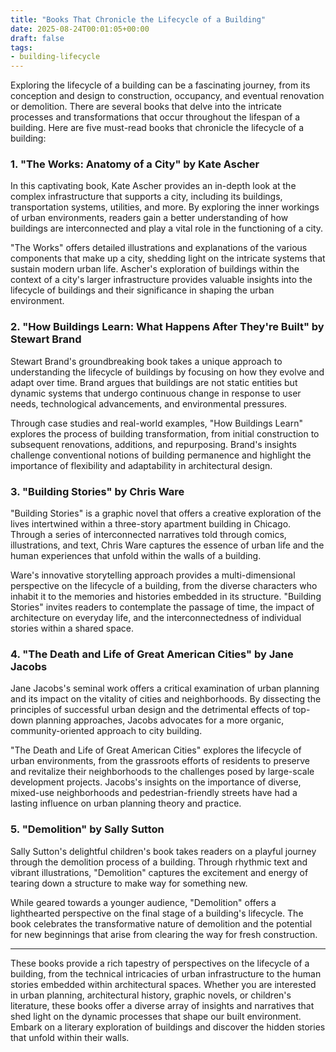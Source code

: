 ```yaml
---
title: "Books That Chronicle the Lifecycle of a Building"
date: 2025-08-24T00:01:05+00:00
draft: false
tags:
- building-lifecycle
---
```


Exploring the lifecycle of a building can be a fascinating journey, from its conception and design to construction, occupancy, and eventual renovation or demolition. There are several books that delve into the intricate processes and transformations that occur throughout the lifespan of a building. Here are five must-read books that chronicle the lifecycle of a building:

### 1. "The Works: Anatomy of a City" by Kate Ascher

In this captivating book, Kate Ascher provides an in-depth look at the complex infrastructure that supports a city, including its buildings, transportation systems, utilities, and more. By exploring the inner workings of urban environments, readers gain a better understanding of how buildings are interconnected and play a vital role in the functioning of a city.

"The Works" offers detailed illustrations and explanations of the various components that make up a city, shedding light on the intricate systems that sustain modern urban life. Ascher's exploration of buildings within the context of a city's larger infrastructure provides valuable insights into the lifecycle of buildings and their significance in shaping the urban environment.

### 2. "How Buildings Learn: What Happens After They're Built" by Stewart Brand

Stewart Brand's groundbreaking book takes a unique approach to understanding the lifecycle of buildings by focusing on how they evolve and adapt over time. Brand argues that buildings are not static entities but dynamic systems that undergo continuous change in response to user needs, technological advancements, and environmental pressures.

Through case studies and real-world examples, "How Buildings Learn" explores the process of building transformation, from initial construction to subsequent renovations, additions, and repurposing. Brand's insights challenge conventional notions of building permanence and highlight the importance of flexibility and adaptability in architectural design.

### 3. "Building Stories" by Chris Ware

"Building Stories" is a graphic novel that offers a creative exploration of the lives intertwined within a three-story apartment building in Chicago. Through a series of interconnected narratives told through comics, illustrations, and text, Chris Ware captures the essence of urban life and the human experiences that unfold within the walls of a building.

Ware's innovative storytelling approach provides a multi-dimensional perspective on the lifecycle of a building, from the diverse characters who inhabit it to the memories and histories embedded in its structure. "Building Stories" invites readers to contemplate the passage of time, the impact of architecture on everyday life, and the interconnectedness of individual stories within a shared space.

### 4. "The Death and Life of Great American Cities" by Jane Jacobs

Jane Jacobs's seminal work offers a critical examination of urban planning and its impact on the vitality of cities and neighborhoods. By dissecting the principles of successful urban design and the detrimental effects of top-down planning approaches, Jacobs advocates for a more organic, community-oriented approach to city building.

"The Death and Life of Great American Cities" explores the lifecycle of urban environments, from the grassroots efforts of residents to preserve and revitalize their neighborhoods to the challenges posed by large-scale development projects. Jacobs's insights on the importance of diverse, mixed-use neighborhoods and pedestrian-friendly streets have had a lasting influence on urban planning theory and practice.

### 5. "Demolition" by Sally Sutton

Sally Sutton's delightful children's book takes readers on a playful journey through the demolition process of a building. Through rhythmic text and vibrant illustrations, "Demolition" captures the excitement and energy of tearing down a structure to make way for something new.

While geared towards a younger audience, "Demolition" offers a lighthearted perspective on the final stage of a building's lifecycle. The book celebrates the transformative nature of demolition and the potential for new beginnings that arise from clearing the way for fresh construction.

---

These books provide a rich tapestry of perspectives on the lifecycle of a building, from the technical intricacies of urban infrastructure to the human stories embedded within architectural spaces. Whether you are interested in urban planning, architectural history, graphic novels, or children's literature, these books offer a diverse array of insights and narratives that shed light on the dynamic processes that shape our built environment. Embark on a literary exploration of buildings and discover the hidden stories that unfold within their walls.